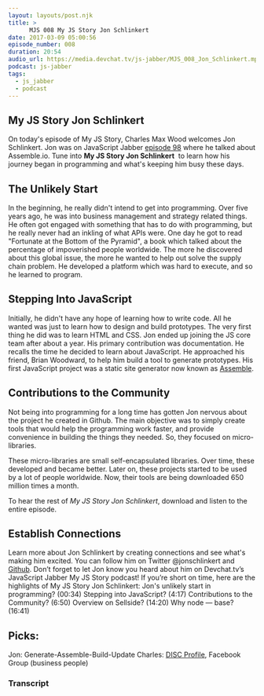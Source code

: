 ```yaml
---
layout: layouts/post.njk
title: >
      MJS 008 My JS Story Jon Schlinkert
date: 2017-03-09 05:00:56
episode_number: 008
duration: 20:54
audio_url: https://media.devchat.tv/js-jabber/MJS_008_Jon_Schlinkert.mp3
podcast: js-jabber
tags: 
  - js_jabber
  - podcast
---
```


## My JS Story&nbsp;Jon Schlinkert
On today's episode of My JS Story, Charles Max Wood welcomes Jon Schlinkert. Jon was on JavaScript Jabber [episode 98](https://devchat.tv/js-jabber/098-jsj-assemble-io-with-brian-woodward-and-jon-schlinkert) where he talked about Assemble.io. Tune into **My JS&nbsp;Story Jon Schlinkert** &nbsp;to learn&nbsp;how his journey began in programming and what's keeping him busy these days.
## The&nbsp;Unlikely Start
In the beginning, he really didn't intend to get into programming.&nbsp;Over five years ago, he was into business management and strategy related things. He often got engaged with something that has to do with programming, but he really never had an inkling of what APIs were. One day he got to read "Fortunate at the Bottom of the Pyramid", a book which talked about the percentage of impoverished people worldwide. The more he discovered about this global issue, the more he wanted to help out solve the supply chain problem. He developed a platform which was hard to execute, and so he learned to&nbsp;program.
## Stepping Into JavaScript
Initially, he didn't have any hope of learning how to write code. All he wanted was just to learn how to design and build prototypes. The very first thing he did was to learn HTML and CSS. Jon ended up&nbsp;joining the JS core team after about a year. His primary contribution was documentation. He recalls the time he decided to learn about JavaScript. He approached&nbsp;his friend, Brian Woodward, to help him build a tool to generate prototypes. His first JavaScript project was a static site generator now known as [Assemble](http://assemble.io/).
## Contributions to the Community
Not being into programming for a long time has gotten Jon nervous about the project he created in Github. The main objective was to simply create tools that would help the programming work faster, and provide convenience in&nbsp;building the things they needed. So, they focused on micro-libraries.

These micro-libraries are small self-encapsulated libraries. Over time, these developed and became better. Later on, these projects started to be used by a lot of people worldwide. Now, their tools are being downloaded 650 million times a month.

To hear the rest of _My JS Story Jon Schlinkert_, download and listen&nbsp;to the entire episode.
## Establish Connections
Learn more about Jon Schlinkert by creating connections and see what's making him excited. You can follow him on&nbsp;Twitter @jonschlinkert and [Github](https://github.com/jonschlinkert). Don’t forget to let Jon know you heard about him on Devchat.tv’s JavaScript Jabber My JS Story podcast! If you’re short on time, here are the highlights of My JS Story Jon Schlinkert: Jon's unlikely start in programming? (00:34) Stepping into JavaScript? (4:17) Contributions to the Community? (6:50) Overview on Sellside? (14:20) Why node — base? (16:41)
## Picks:
Jon: Generate-Assemble-Build-Update Charles: [DISC Profile](https://www.discprofile.com/), Facebook Group (business people)

### Transcript


